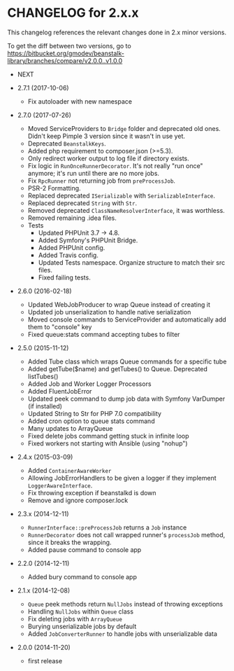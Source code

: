 CHANGELOG for 2.x.x
===================

This changelog references the relevant changes done in 2.x minor versions.

To get the diff between two versions, go to 
https://bitbucket.org/gmodev/beanstalk-library/branches/compare/v2.0.0..v1.0.0

* NEXT

* 2.7.1 (2017-10-06)
    * Fix autoloader with new namespace

* 2.7.0 (2017-07-26)
    * Moved ServiceProviders to `Bridge` folder and deprecated old ones. Didn't keep Pimple 3 version since it wasn't in use yet.
    * Deprecated `BeanstalkKeys`.
    * Added php requirement to composer.json (>=5.3).
    * Only redirect worker output to log file if directory exists.
    * Fix logic in `RunOnceRunnerDecorator`. It's not really "run once" anymore; it's run until there are no more jobs.
    * Fix `RpcRunner` not returning job from `preProcessJob`.
    * PSR-2 Formatting.
    * Replaced deprecated `ISerializable` with `SerializableInterface`.
    * Replaced deprecated `String` with `Str`.
    * Removed deprecated `ClassNameResolverInterface`, it was worthless.
    * Removed remaining .idea files.
    * Tests
        * Updated PHPUnit 3.7 -> 4.8.
        * Added Symfony's PHPUnit Bridge.
        * Added PHPUnit config. 
        * Added Travis config.
        * Updated Tests namespace. Organize structure to match their src files.
        * Fixed failing tests.

* 2.6.0 (2016-02-18)
    * Updated WebJobProducer to wrap Queue instead of creating it
    * Updated job unserialization to handle native serialization
    * Moved console commands to ServiceProvider and automatically add them to "console" key
    * Fixed queue:stats command accepting tubes to filter

* 2.5.0 (2015-11-12)
    * Added Tube class which wraps Queue commands for a specific tube
    * Added getTube($name) and getTubes() to Queue. Deprecated listTubes()
    * Added Job and Worker Logger Processors
    * Added FluentJobError
    * Updated peek command to dump job data with Symfony VarDumper (if installed)
    * Updated String to Str for PHP 7.0 compatibility
    * Added cron option to queue stats command
    * Many updates to ArrayQueue
    * Fixed delete jobs command getting stuck in infinite loop
    * Fixed workers not starting with Ansible (using "nohup")

* 2.4.x (2015-03-09)

    * Added `ContainerAwareWorker`
    * Allowing JobErrorHandlers to be given a logger if they implement `LoggerAwareInterface`.
    * Fix throwing exception if beanstalkd is down
    * Remove and ignore composer.lock

* 2.3.x (2014-12-11)

    * `RunnerInterface::preProcessJob` returns a `Job` instance
    * `RunnerDecorator` does not call wrapped runner's `processJob` method, since it breaks the wrapping.
    * Added pause command to console app

* 2.2.0 (2014-12-11)

    * Added bury command to console app

* 2.1.x (2014-12-08)

    * `Queue` peek methods return `NullJobs` instead of throwing exceptions
    * Handling `NullJobs` within `Queue` class
    * Fix deleting jobs with `ArrayQueue`
    * Burying unserializable jobs by default
    * Added `JobConverterRunner` to handle jobs with unserializable data

* 2.0.0 (2014-11-20)

    * first release
